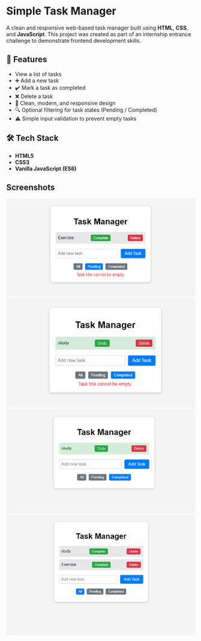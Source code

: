 
# Simple Task Manager

A clean and responsive web-based task manager built using **HTML**, **CSS**, and **JavaScript**. This project was created as part of an internship entrance challenge to demonstrate frontend development skills.


## 🚀 Features
 
- View a list of tasks
- ➕ Add a new task
- ✔️ Mark a task as completed
- ❌ Delete a task
- 🎨 Clean, modern, and responsive design
- 🔍 Optional filtering for task states (Pending / Completed)
- ⚠️ Simple input validation to prevent empty tasks


## 🛠️ Tech Stack

- **HTML5**
- **CSS3**
- **Vanilla JavaScript (ES6)**








## Screenshots

![App Screenshot](https://github.com/fenitamas/Image_Gallery/blob/main/Screenshot%202025-06-05%20195637.png)
![App Screenshot](https://github.com/fenitamas/Image_Gallery/blob/main/Screenshot%202025-06-05%20195617.png)
![App Screenshot](https://github.com/fenitamas/Image_Gallery/blob/main/Screenshot%202025-06-05%20195600.png)
![App Screenshot](https://github.com/fenitamas/Image_Gallery/blob/main/Screenshot%202025-06-05%20195534.png)

